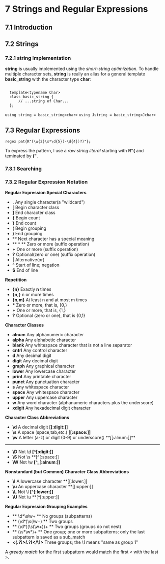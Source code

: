 # 7 Strings and Regular Expressions


## 7.1 Introduction

## 7.2 Strings

### 7.2.1 string Implementation

  **string** is usually implemented using the *short-string optimization*.
  To handle multiple character sets, **string** is really an alias for a general template **basic_string** with the character type **char**:

  ```

    template<typename Char>
    class basic_string {
        // ...string of Char...
    };

  ```
  `using string = basic_string<char>`
  `using Jstring = basic_string<Jchar>`


## 7.3 Regular Expressions

`regex pat{R"(\w{2}\s*\d{5}(-\d{4})?)"};`

  To express the pattern, I use a *raw string literal* starting with **R"(** and teminated by **)"**.

### 7.3.1 Searching

### 7.3.2 Regular Expression Notation

**Regular Expression Special Characters**

- **.**    Any single character(a "wildcard")
- **[**    Begin character class
- **]**    End character class
- **{**    Begin count
- **}**    End count
- **(**    Begin grouping
- **)**    End grouping
- **\**    Next character has a special meaning
- ** * **    Zero or more (suffix operation)
- **+**    One or more (suffix operation)
- **?**    Optional(zero or one) (suffix operation)
- **|**    Alternative(or)
- **^**    Start of line; negation
- **$**    End of line

**Repetition**

- **{n}**    Exactly **n** times
- **{n,}**   n or more times
- **{n,m}**  At least n and at most m times
- **\***      Zero or more, that is, {0,}
- **+**      One or more, that is, {1,}
- **?**      Optional (zero or one), that is {0,1}

**Character Classes**

- **alnum**    Any alphanumeric character
- **alpha**    Any alphabetic character
- **blank**    Any whitespace character that is not a line separator
- **cntrl**    Any control character
- **d**        Any decimal digit
- **digit**    Any decimal digit
- **graph**    Any graphical character
- **lower**    Any lowercase character
- **print**    Any printable character
- **punct**    Any punctuation character
- **s**        Any whitespace character
- **space**    Any whitespace character
- **upper**    Any uppercase character
- **w**        Any word character (alphanumeric characters plus the underscore)
- **xdigit**   Any hexadecimal digit character


**Character Class Abbreviations**

- **\d**    A decimal digit         **[[:digit:]]**
- **\s**    A space (space,tab,etc.)    **[[:space:]]**
- **\w**    A letter (a-z) or digit (0-9) or underscore(_)   **[_[:alnum:]]**
-----------------
- **\D**    Not \d                  **[^[:digit:]]**
- **\S**    Not \s                  **[^[:space:]]
- **\W**    Not \w                  **[^_[:alnum:]]**


**Nonstandard (but Common) Character Class Abbreviations**

- **\l**    A lowercase character      **[[:lower:]]
- **\u**    An uppercase character     **[[:upper:]]
- **\L**    Not \l                     **[^[:lower:]]**
- **\U**    Not \u                     **[^[:upper:]]

**Regular Expression Grouping Examples**

- ** \d*\s\w+ **      No groups (subpatterns)
- ** (\d*)\s(\w+) **    Two groups
- ** (\d*)(\s(\w+))+ **  Two groups (groups do not nest)
- ** (\s*\w*)+ **        One group; one or more subpatterns;
                       only the last subpattern is saved as a sub_match
- **<(.*?)>(.*?)</\1>**  Three groups; the \1 means "same as group 1"

A *greedy match* for the first subpattern would match the first < with the last >.






